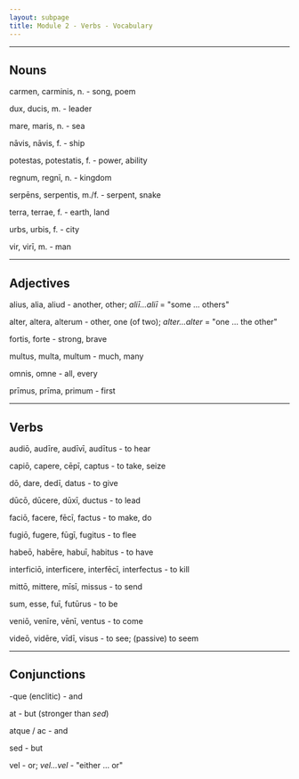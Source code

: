 ```yaml
---
layout: subpage
title: Module 2 - Verbs - Vocabulary
---
```


***

## Nouns

carmen, carminis, n. - song, poem

dux, ducis, m. - leader

mare, maris, n. - sea

nāvis, nāvis, f. - ship

potestas, potestatis, f. - power, ability

regnum, regnī, n. - kingdom

serpēns, serpentis, m./f. - serpent, snake

terra, terrae, f. - earth, land

urbs, urbis, f. - city

vir, virī, m. - man

***

## Adjectives

alius, alia, aliud - another, other; *aliī...aliī* = "some ... others"

alter, altera, alterum - other, one (of two); *alter...alter* = "one ... the other"

fortis, forte - strong, brave

multus, multa, multum - much, many

omnis, omne - all, every

prīmus, prīma, primum - first

***

## Verbs

audiō, audīre, audīvī, audītus - to hear

capiō, capere, cēpī, captus - to take, seize

dō, dare, dedī, datus - to give

dūcō, dūcere, dūxī, ductus - to lead

faciō, facere, fēcī, factus - to make, do

fugiō, fugere, fūgī, fugitus - to flee

habeō, habēre, habuī, habitus - to have

interficiō, interficere, interfēcī, interfectus - to kill

mittō, mittere, mīsī, missus - to send

sum, esse, fuī, futūrus - to be

veniō, venīre, vēnī, ventus - to come

videō, vidēre, vīdī, visus - to see; (passive) to seem

***

## Conjunctions

-que (enclitic) - and

at - but (stronger than *sed*)

atque / ac - and

sed - but

vel - or; *vel...vel* - "either ... or"
